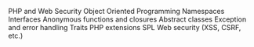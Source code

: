 PHP and Web Security
Object Oriented Programming
Namespaces
Interfaces
Anonymous functions and closures
Abstract classes
Exception and error handling
Traits
PHP extensions
SPL
Web security (XSS, CSRF, etc.)

